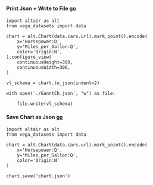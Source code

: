 #### Print Json + Write to File [go](https://altair-viz.github.io/user_guide/internals.html#altair-chart-to-vega-lite-spec)
```
import altair as alt
from vega_datasets import data

chart = alt.Chart(data.cars.url).mark_point().encode(
    x='Horsepower:Q',
    y='Miles_per_Gallon:Q',
    color='Origin:N',
).configure_view(
    continuousHeight=300,
    continuousWidth=300,
)

vl_schema = chart.to_json(indent=2)

with open('./GanntCh.json', "w") as file:

    file.write(vl_schema)
```

#### Save Chart as Json [go](https://joelostblom.github.io/altair-docs/user_guide/saving_charts.html)
```
import altair as alt
from vega_datasets import data

chart = alt.Chart(data.cars.url).mark_point().encode(
    x='Horsepower:Q',
    y='Miles_per_Gallon:Q',
    color='Origin:N'
)

chart.save('chart.json')
```